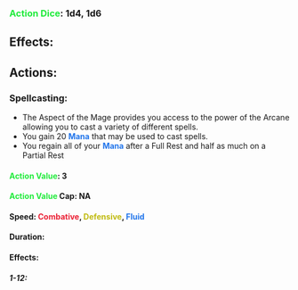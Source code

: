### <span style="font-weight:bold;color:rgb(33, 235, 60)">Action Dice</span>: 1d4, 1d6
## Effects:
## Actions:

### Spellcasting:
- The Aspect of the Mage provides you access to the power of the Arcane allowing you to cast a variety of different spells.
- You gain 20 <span style="font-weight:bold;color:rgb(33, 117, 235)">Mana</span> that may be used to cast spells.
- You regain all of your <span style="font-weight:bold;color:rgb(33, 117, 235)">Mana</span> after a Full Rest and half as much on a Partial Rest
#### <span style="font-weight:bold;color:rgb(33, 235, 60)">Action Value</span>: 3

#### <span style="font-weight:bold;color:rgb(33, 235, 60)">Action Value</span> Cap: NA

#### Speed: <span style="font-weight:bold; color:rgb(235, 33, 53)">Combative</span>, <span style="font-weight:bold; color:rgb(192, 187, 17)">Defensive</span>, <span style="font-weight:bold; color:rgb(33, 117, 235)">Fluid</span>

#### Duration:

#### Effects:
##### 1-12:
